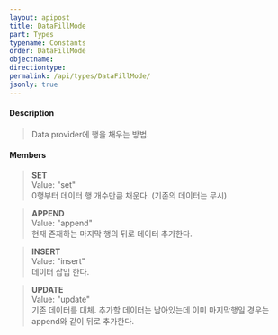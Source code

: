 ```yaml
---
layout: apipost
title: DataFillMode
part: Types
typename: Constants
order: DataFillMode
objectname: 
directiontype: 
permalink: /api/types/DataFillMode/
jsonly: true
---
```


#### Description

> Data provider에 행을 채우는 방법.

#### Members

> **SET**  
> Value: "set"  
> 0행부터 데이터 행 개수만큼 채운다. (기존의 데이터는 무시)   

> **APPEND**  
> Value: "append"  
> 현재 존재하는 마지막 행의 뒤로 데이터 추가한다.    

> **INSERT**  
> Value: "insert"  
> 데이터 삽입 한다.     

> **UPDATE**  
> Value: "update"  
> 기존 데이터를 대체. 추가할 데이터는 남아있는데 이미 마지막행일 경우는 append와 같이 뒤로 추가한다.  

